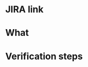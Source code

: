 # JIRA link
<!-- insert a link to the JIRA ticket -->

# What
<!-- describe a summary of the change, add any additional motivation and context as needed -->

# Verification steps
<!-- describe verification steps with sufficient level of detail -->
<!-- take into consideration upgrade scenario, RHMI 2.x, etc. -->
<!-- OR state "Not applicable" or "N/A" if your type of change doesn't require verification -->
